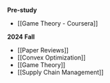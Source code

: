 
__Pre-study__
- [[Game Theory - Coursera]]

__2024 Fall__
- [[Paper Reviews]]
- [[Convex Optimization]]
- [[Game Theory]]
- [[Supply Chain Management]]